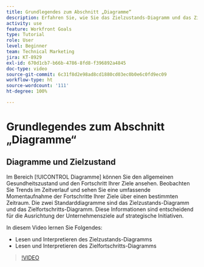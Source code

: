 ```yaml
---
title: Grundlegendes zum Abschnitt „Diagramme“
description: Erfahren Sie, wie Sie das Zielzustands-Diagramm und das Zielfortschritts-Diagramm in [!DNL   Goals] lesen und interpretieren.
activity: use
feature: Workfront Goals
type: Tutorial
role: User
level: Beginner
team: Technical Marketing
jira: KT-8929
exl-id: 670d1cb7-b66b-4786-8fd8-f396892a4845
doc-type: video
source-git-commit: 6c31f8d2e98ad8cd1880cd03ec0b0e6c0fd9ec09
workflow-type: ht
source-wordcount: '111'
ht-degree: 100%

---
```


# Grundlegendes zum Abschnitt „Diagramme“

## Diagramme und Zielzustand

Im Bereich [!UICONTROL Diagramme] können Sie den allgemeinen Gesundheitszustand und den Fortschritt Ihrer Ziele ansehen. Beobachten Sie Trends im Zeitverlauf und sehen Sie eine umfassende Momentaufnahme der Fortschritte Ihrer Ziele über einen bestimmten Zeitraum. Die zwei Standarddiagramme sind das Zielzustands-Diagramm und das Zielfortschritts-Diagramm. Diese Informationen sind entscheidend für die Ausrichtung der Unternehmensziele auf strategische Initiativen.

In diesem Video lernen Sie Folgendes:

* Lesen und Interpretieren des Zielzustands-Diagramms
* Lesen und Interpretieren des Zielfortschritts-Diagramms

>[!VIDEO](https://video.tv.adobe.com/v/335201/?quality=12&learn=on)
